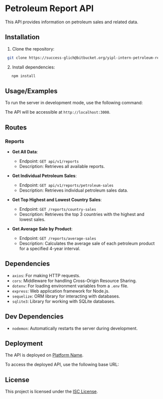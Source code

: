 
# Petroleum Report API

This API provides information on petroleum sales and related data.


## Installation

1. Clone the repository:

```bash
 git clone https://success-glich@bitbucket.org/yipl-intern-petroleum-reports/yipl-intern-petroleum-report.git
```
2. Install dependencies:
 ```bash
    npm install
```
## Usage/Examples
To run the server in development mode, use the following command:


The API will be accessible at `http://localhost:3000`.

## Routes

### Reports

- **Get All Data**:
  - Endpoint: `GET api/v1/reports`
  - Description: Retrieves all available reports.

- **Get Individual Petroleum Sales**:
  - Endpoint: `GET api/v1/reports/petroleum-sales`
  - Description: Retrieves individual petroleum sales data.

- **Get Top Highest and Lowest Country Sales**:
  - Endpoint: `GET /reports/country-sales`
  - Description: Retrieves the top 3 countries with the highest and lowest sales.

- **Get Average Sale by Product**:
  - Endpoint: `GET /reports/average-sales`
  - Description: Calculates the average sale of each petroleum product for a specified 4-year interval.

## Dependencies

- `axios`: For making HTTP requests.
- `cors`: Middleware for handling Cross-Origin Resource Sharing.
- `dotenv`: For loading environment variables from a `.env` file.
- `express`: Web application framework for Node.js.
- `sequelize`: ORM library for interacting with databases.
- `sqlite3`: Library for working with SQLite databases.

## Dev Dependencies

- `nodemon`: Automatically restarts the server during development.


## Deployment

The API is deployed on [Platform Name](https://your-deployment-url.com/).

To access the deployed API, use the following base URL:


## License

This project is licensed under the [ISC License](LICENSE).



